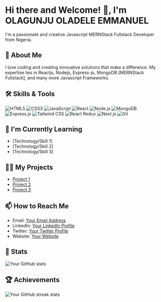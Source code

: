 <!-- Your Banner Here -->
<!-- You can use an image, GIF, or a combination of text and images for your banner -->

# Hi there and Welcome! 👋, I'm OLAGUNJU OLADELE EMMANUEL 

I'm a passionate and creative Javascript MERNStack Fullstack Developer from Nigeria.

## 🚀 About Me
<!-- Add a short paragraph about yourself -->
I love coding and creating innovative solutions that make a difference. My expertise lies in Reactjs, Nodejs, Express-js, MongoDB [MERNStack Fullstack], and many more Javascript Frameworks.

## 🛠️ Skills & Tools
<!-- Add your skills and tools as badges/icons -->
![HTML5](https://img.shields.io/badge/-HTML5-E34F26?style=flat&logo=html5&logoColor=white)
![CSS3](https://img.shields.io/badge/-CSS3-1572B6?style=flat&logo=css3&logoColor=white)
![JavaScript](https://img.shields.io/badge/-JavaScript-F7DF1E?style=flat&logo=javascript&logoColor=black)
![React](https://img.shields.io/badge/-React-61DAFB?style=flat&logo=react&logoColor=white)
![Node.js](https://img.shields.io/badge/-Node.js-339933?style=flat&logo=node.js&logoColor=white)
![MongoDB](https://img.shields.io/badge/-MongoDB-47A248?style=flat&logo=mongodb&logoColor=white)
![Express.js](https://img.shields.io/badge/-Express.js-000000?style=flat&logo=express&logoColor=white)
![Tailwind CSS](https://img.shields.io/badge/-Tailwind_CSS-38B2AC?style=flat&logo=tailwind-css&logoColor=white)
![React Redux](https://img.shields.io/badge/-React_Redux-764ABC?style=flat&logo=redux&logoColor=white)
![Next.js](https://img.shields.io/badge/-Next.js-000000?style=flat&logo=next.js&logoColor=white)
![Git](https://img.shields.io/badge/-Git-F05032?style=flat&logo=git&logoColor=white)

<!-- Add more badges for your other skills -->

## 🌱 I'm Currently Learning
<!-- Add the technologies or skills you're currently learning -->
- [Technology/Skill 1]
- [Technology/Skill 2]
- [Technology/Skill 3]

## 👨‍💻 My Projects
<!-- Add links to your GitHub projects -->
- [Project 1](link-to-project-1)
- [Project 2](link-to-project-2)
- [Project 3](link-to-project-3)

## 📫 How to Reach Me
<!-- Add your contact information and social media links -->
- Email: [Your Email Address](mailto:youremail@example.com)
- LinkedIn: [Your LinkedIn Profile](https://www.linkedin.com/in/yourprofile/)
- Twitter: [Your Twitter Profile](https://twitter.com/yourusername)
- Website: [Your Website](https://www.yourwebsite.com)

## 🚀 Stats
<!-- Add your GitHub stats using GitHub Readme Stats -->
![Your GitHub stats](https://github-readme-stats.vercel.app/api?username=yourusername&show_icons=true&theme=radical)

## 🏆 Achievements
<!-- Add your GitHub achievements using GitHub Readme Streak Stats -->
![Your GitHub streak stats](https://github-readme-streak-stats.herokuapp.com/?user=yourusername&theme=radical)

<!-- Feel free to add more sections based on your preferences -->

